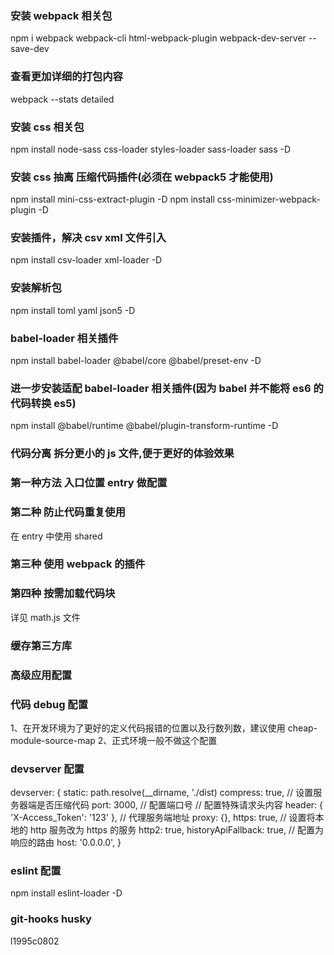 <!--
 * @Descripttion:
 * @version:
 * @Author: liuC
 * @Date: 2022-06-05 11:02:02
 * @LastEditors: liuC
 * @LastEditTime: 2022-07-31 21:36:51
-->

### 安装 webpack 相关包

npm i webpack webpack-cli html-webpack-plugin webpack-dev-server --save-dev

### 查看更加详细的打包内容

webpack --stats detailed

### 安装 css 相关包

npm install node-sass css-loader styles-loader sass-loader sass -D

### 安装 css 抽离 压缩代码插件(必须在 webpack5 才能使用)

npm install mini-css-extract-plugin -D
npm install css-minimizer-webpack-plugin -D

### 安装插件，解决 csv xml 文件引入

npm install csv-loader xml-loader -D

### 安装解析包

npm install toml yaml json5 -D

### babel-loader 相关插件

npm install babel-loader @babel/core @babel/preset-env -D

### 进一步安装适配 babel-loader 相关插件(因为 babel 并不能将 es6 的代码转换 es5)

npm install @babel/runtime @babel/plugin-transform-runtime -D

### 代码分离 拆分更小的 js 文件,便于更好的体验效果

### 第一种方法 入口位置 entry 做配置

<!-- entry: {
index: './src/index.js',
another: './src/another.js'
}

output: { filename: '[name].bulder.js'} -->

### 第二种 防止代码重复使用

在 entry 中使用 shared

### 第三种 使用 webpack 的插件

### 第四种 按需加载代码块

详见 math.js 文件

### 缓存第三方库

### 高级应用配置

### 代码 debug 配置

1、在开发环境为了更好的定义代码报错的位置以及行数列数，建议使用 cheap-module-source-map
2、正式环境一般不做这个配置

### devserver 配置

devserver: {
static: path.resolve(\_\_dirname, './dist)
compress: true, // 设置服务器端是否压缩代码
port: 3000, // 配置端口号
// 配置特殊请求头内容
header: {
'X-Access_Token': '123'
},
// 代理服务端地址
proxy: {},
https: true, // 设置将本地的 http 服务改为 https 的服务
http2: true,
historyApiFallback: true, // 配置为响应的路由
host: '0.0.0.0',
}

### eslint 配置

npm install eslint-loader -D


### git-hooks husky
l1995c0802